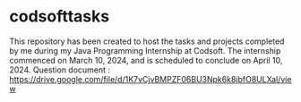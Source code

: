 # codsofttasks
This repository has been created to host the tasks and projects completed by me during my Java Programming Internship at Codsoft. The internship commenced on March 10, 2024, and is scheduled to conclude on April 10, 2024.        Question document :  https://drive.google.com/file/d/1K7vCjvBMPZF06BU3Npk6k8jbfO8ULXal/view
